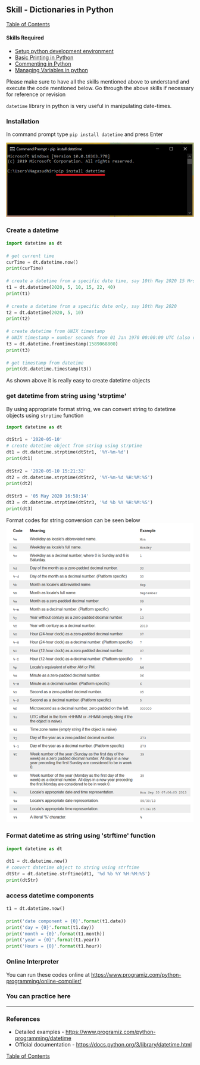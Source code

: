
## Skill - Dictionaries in Python
[Table of Contents](https://nagasudhir.blogspot.com/2020/04/taming-python-table-of-contents.html)

#### Skills Required
* [Setup python development environment](https://nagasudhir.blogspot.com/2020/04/setup-python-development-environment_14.html)
* [Basic Printing in Python](https://nagasudhir.blogspot.com/2020/04/basic-printing-in-python.html)
* [Commenting in Python](https://nagasudhir.blogspot.com/2020/04/comments-in-python.html)
* [Managing Variables in python](https://nagasudhir.blogspot.com/2020/04/managing-variables-in-python.html)

Please make sure to have all the skills mentioned above to understand and execute the code mentioned below. Go through the above skills if necessary for reference or revision

`datetime` library in python is very useful in manipulating date-times.

### Installation
In command prompt type `pip install datetime` and press Enter

![pip install datetime image](https://github.com/nagasudhirpulla/taming_python/raw/master/blog/skills/assets/img/pip_install_datetime.png)
### Create a datetime
```python
import datetime as dt

# get current time
curTime = dt.datetime.now()
print(curTime)

# create a datetime from a specific date time, say 10th May 2020 15 Hrs, 22 mins, 40 secs
t1 = dt.datetime(2020, 5, 10, 15, 22, 40)
print(t1)

# create a datetime from a specific date only, say 10th May 2020
t2 = dt.datetime(2020, 5, 10)
print(t2)

# create datetime from UNIX timestamp
# UNIX timestamp = number seconds from 01 Jan 1970 00:00:00 UTC (also called UNIX epoch)
t3 = dt.datetime.fromtimestamp(1589068800)
print(t3)

# get timestamp from datetime
print(dt.datetime.timestamp(t3))
```
As shown above it is really easy to create datetime objects

### get datetime from string using 'strptime'
By using appropriate format string, we can convert string to datetime objects using `strptime` function
```python
import datetime as dt

dtStr1 = '2020-05-10'
# create datetime object from string using strptime
dt1 = dt.datetime.strptime(dtStr1, '%Y-%m-%d')
print(dt1)

dtStr2 = '2020-05-10 15:21:32'
dt2 = dt.datetime.strptime(dtStr2, '%Y-%m-%d %H:%M:%S')
print(dt2)

dtStr3 = '05 May 2020 16:58:14'
dt3 = dt.datetime.strptime(dtStr3, '%d %b %Y %H:%M:%S')
print(dt3)
```
Format codes for string conversion can be seen below
![datetime  format codes](https://github.com/nagasudhirpulla/taming_python/raw/master/blog/skills/assets/img/datetime_format_codes.png)
### Format datetime as string using 'strftime' function
```python
import datetime as dt

dt1 = dt.datetime.now()
# convert datetime object to string using strftime
dtStr = dt.datetime.strftime(dt1, '%d %b %Y %H:%M:%S')
print(dtStr)
```

### access datetime components
```python
t1 = dt.datetime.now()

print('date component = {0}'.format(t1.date))
print('day = {0}'.format(t1.day))
print('month = {0}'.format(t1.month))
print('year = {0}'.format(t1.year))
print('Hours = {0}'.format(t1.hour))

```


### Online Interpreter
You can run these codes online at https://www.programiz.com/python-programming/online-compiler/

### You can practice here


<hr/>

### References
* Detailed examples - https://www.programiz.com/python-programming/datetime
* Official documentation - https://docs.python.org/3/library/datetime.html

[Table of Contents](https://nagasudhir.blogspot.com/2020/04/taming-python-table-of-contents.html)
<!--stackedit_data:
eyJwcm9wZXJ0aWVzIjoidGl0bGU6IERhdGV0aW1lIGxpYnJhcn
kgaW4gcHl0aG9uXG5hdXRob3I6IE5hZ2FzdWRoaXIgUHVsbGFc
bmRhdGU6ICcyMDIwLTA1LTEwJ1xudGFnczogJ2xlYXJuaW5nLC
BweXRob24sIHRhbWluZ19weXRob25fc2tpbGwnXG5jYXRlZ29y
aWVzOiB0YW1pbmdfcHl0aG9uX3NraWxsXG4iLCJoaXN0b3J5Ij
pbLTI1NDA5MTA3NSwtNzcwMDEyNzc0LDE2MTQ0MjQzNjIsLTEx
NDUzMDA1NTEsLTIwMzAwODUxMDAsLTE4NTY2MzI4MzQsNDU5MT
UwMTE0LDM4ODIxMzEyMV19
-->